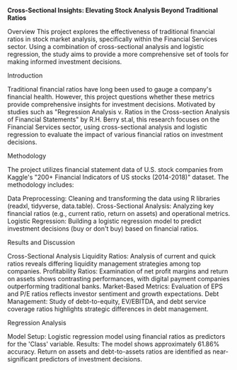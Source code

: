 **Cross-Sectional Insights: Elevating Stock Analysis Beyond Traditional Ratios**


Overview
This project explores the effectiveness of traditional financial ratios in stock market analysis, specifically within the Financial Services sector. 
Using a combination of cross-sectional analysis and logistic regression, the study aims to provide a more comprehensive set of tools for making informed investment decisions.


Introduction

Traditional financial ratios have long been used to gauge a company's financial health. However, this project questions whether these metrics provide comprehensive insights for investment decisions. 
Motivated by studies such as "Regression Analysis v. Ratios in the Cross-section Analysis of Financial Statements" by R.H. Berry st.al, this research focuses on the Financial Services sector, using cross-sectional analysis and logistic regression to evaluate the impact of various financial ratios on investment decisions.

Methodology

The project utilizes financial statement data of U.S. stock companies from Kaggle's "200+ Financial Indicators of US stocks (2014-2018)" dataset. The methodology includes:

Data Preprocessing: 
Cleaning and transforming the data using R libraries (readxl, tidyverse, data.table).
Cross-Sectional Analysis: Analyzing key financial ratios (e.g., current ratio, return on assets) and operational metrics.
Logistic Regression: Building a logistic regression model to predict investment decisions (buy or don't buy) based on financial ratios.

Results and Discussion

Cross-Sectional Analysis
Liquidity Ratios: Analysis of current and quick ratios reveals differing liquidity management strategies among top companies.
Profitability Ratios: Examination of net profit margins and return on assets shows contrasting performances, with digital payment companies outperforming traditional banks.
Market-Based Metrics: Evaluation of EPS and P/E ratios reflects investor sentiment and growth expectations.
Debt Management: Study of debt-to-equity, EV/EBITDA, and debt service coverage ratios highlights strategic differences in debt management.

Regression Analysis

Model Setup: Logistic regression model using financial ratios as predictors for the 'Class' variable.
Results: The model shows approximately 61.86% accuracy. Return on assets and debt-to-assets ratios are identified as near-significant predictors of investment decisions.
